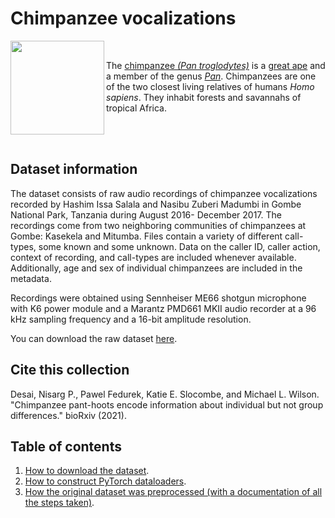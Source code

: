 # Chimpanzee vocalizations

<img align= "left" height="150" src="https://github.com/desai-nisarg/Chimpanzees/blob/main/Sheldon.jpeg?raw=true">
<br/>

The [chimpanzee <em>(Pan troglodytes)</em>](https://en.wikipedia.org/wiki/Chimpanzee) is a [great ape](https://en.wikipedia.org/wiki/Hominidae) and a member of the genus [<em>Pan</em>](https://en.wikipedia.org/wiki/Pan_(genus)). Chimpanzees are one of the two closest living relatives of humans <em>Homo sapiens</em>. They inhabit forests and savannahs of tropical Africa. 

<br/>
<br/>

## Dataset information
The dataset consists of raw audio recordings of chimpanzee vocalizations recorded by Hashim Issa Salala and Nasibu Zuberi Madumbi in Gombe National Park, Tanzania during August 2016- December 2017. The recordings come from two neighboring communities of chimpanzees at Gombe: Kasekela and Mitumba. Files contain a variety of different call-types, some known and some unknown. Data on the caller ID, caller action, context of recording, and call-types are included whenever available. Additionally, age and sex of individual chimpanzees are included in the metadata.

Recordings were obtained using Sennheiser ME66 shotgun microphone with K6 power module and a Marantz PMD661 MKII audio recorder at a 96 kHz sampling frequency and a 16-bit amplitude resolution. 

You can download the raw dataset [here](https://archive.org/details/chimpanzee-vocalizations). 

## Cite this collection

Desai, Nisarg P., Pawel Fedurek, Katie E. Slocombe, and Michael L. Wilson. "Chimpanzee pant-hoots encode information about individual but not group differences." bioRxiv (2021).

## Table of contents

1. [How to download the dataset]().
2. [How to construct PyTorch dataloaders]().
3. [How the original dataset was preprocessed (with a documentation of all the steps taken)]().
